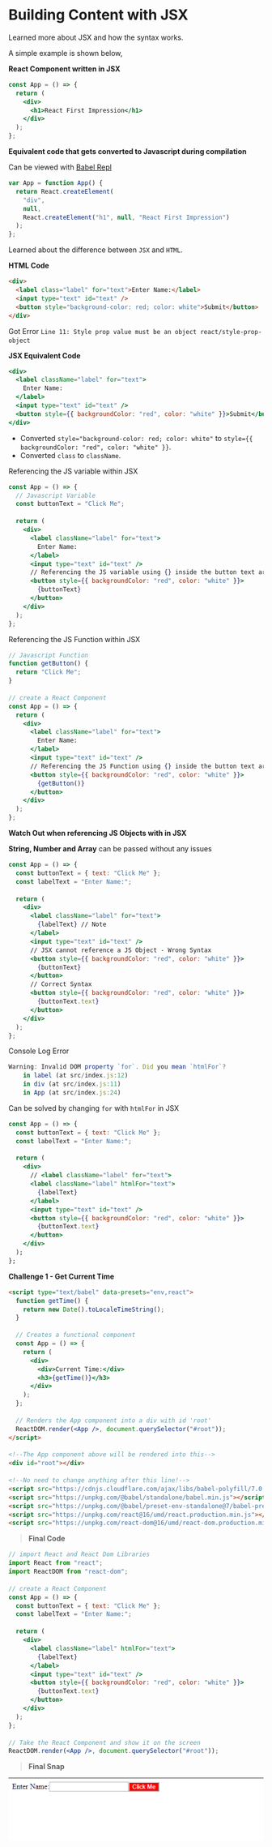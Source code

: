 # Building Content with JSX

Learned more about JSX and how the syntax works.

A simple example is shown below,

**React Component written in JSX**

```jsx
const App = () => {
  return (
    <div>
      <h1>React First Impression</h1>
    </div>
  );
};
```

**Equivalent code that gets converted to Javascript during compilation**

Can be viewed with [Babel Repl](https://babeljs.io/repl)

```js
var App = function App() {
  return React.createElement(
    "div",
    null,
    React.createElement("h1", null, "React First Impression")
  );
};
```

Learned about the difference between `JSX` and `HTML`.

**HTML Code**

```html
<div>
  <label class="label" for="text">Enter Name:</label>
  <input type="text" id="text" />
  <button style="background-color: red; color: white">Submit</button>
</div>
```

Got Error `Line 11: Style prop value must be an object react/style-prop-object`

**JSX Equivalent Code**

```jsx
<div>
  <label className="label" for="text">
    Enter Name:
  </label>
  <input type="text" id="text" />
  <button style={{ backgroundColor: "red", color: "white" }}>Submit</button>
</div>
```

- Converted `style="background-color: red; color: white"` to `style={{ backgroundColor: "red", color: "white" }}`.
- Converted `class` to `className`.

Referencing the JS variable within JSX

```jsx
const App = () => {
  // Javascript Variable
  const buttonText = "Click Me";

  return (
    <div>
      <label className="label" for="text">
        Enter Name:
      </label>
      <input type="text" id="text" />
      // Referencing the JS variable using {} inside the button text area
      <button style={{ backgroundColor: "red", color: "white" }}>
        {buttonText}
      </button>
    </div>
  );
};
```

Referencing the JS Function within JSX

```jsx
// Javascript Function
function getButton() {
  return "Click Me";
}

// create a React Component
const App = () => {
  return (
    <div>
      <label className="label" for="text">
        Enter Name:
      </label>
      <input type="text" id="text" />
      // Referencing the JS Function using {} inside the button text area
      <button style={{ backgroundColor: "red", color: "white" }}>
        {getButton()}
      </button>
    </div>
  );
};
```

**Watch Out when referencing JS Objects with in JSX**

**String, Number and Array** can be passed without any issues

```jsx
const App = () => {
  const buttonText = { text: "Click Me" };
  const labelText = "Enter Name:";

  return (
    <div>
      <label className="label" for="text">
        {labelText} // Note
      </label>
      <input type="text" id="text" />
      // JSX cannot reference a JS Object - Wrong Syntax
      <button style={{ backgroundColor: "red", color: "white" }}>
        {buttonText}
      </button>
      // Correct Syntax
      <button style={{ backgroundColor: "red", color: "white" }}>
        {buttonText.text}
      </button>
    </div>
  );
};
```

Console Log Error

```js
Warning: Invalid DOM property `for`. Did you mean `htmlFor`?
    in label (at src/index.js:12)
    in div (at src/index.js:11)
    in App (at src/index.js:24)
```

Can be solved by changing `for` with `htmlFor` in JSX

```jsx
const App = () => {
  const buttonText = { text: "Click Me" };
  const labelText = "Enter Name:";

  return (
    <div>
      // <label className="label" for="text">
      <label className="label" htmlFor="text">
        {labelText}
      </label>
      <input type="text" id="text" />
      <button style={{ backgroundColor: "red", color: "white" }}>
        {buttonText.text}
      </button>
    </div>
  );
};
```

**Challenge 1 - Get Current Time**

```html
<script type="text/babel" data-presets="env,react">
  function getTime() {
    return new Date().toLocaleTimeString();
  }

  // Creates a functional component
  const App = () => {
    return (
      <div>
        <div>Current Time:</div>
        <h3>{getTime()}</h3>
      </div>
    );
  };

  // Renders the App component into a div with id 'root'
  ReactDOM.render(<App />, document.querySelector("#root"));
</script>

<!--The App component above will be rendered into this-->
<div id="root"></div>

<!--No need to change anything after this line!-->
<script src="https://cdnjs.cloudflare.com/ajax/libs/babel-polyfill/7.0.0/polyfill.min.js"></script>
<script src="https://unpkg.com/@babel/standalone/babel.min.js"></script>
<script src="https://unpkg.com/@babel/preset-env-standalone@7/babel-preset-env.min.js"></script>
<script src="https://unpkg.com/react@16/umd/react.production.min.js"></script>
<script src="https://unpkg.com/react-dom@16/umd/react-dom.production.min.js"></script>
```

> **Final Code**

```jsx
// import React and React Dom Libraries
import React from "react";
import ReactDOM from "react-dom";

// create a React Component
const App = () => {
  const buttonText = { text: "Click Me" };
  const labelText = "Enter Name:";

  return (
    <div>
      <label className="label" htmlFor="text">
        {labelText}
      </label>
      <input type="text" id="text" />
      <button style={{ backgroundColor: "red", color: "white" }}>
        {buttonText.text}
      </button>
    </div>
  );
};

// Take the React Component and show it on the screen
ReactDOM.render(<App />, document.querySelector("#root"));
```

> **Final Snap**

![React Section 2 Complete](../assets/ReactS02Final.PNG)

